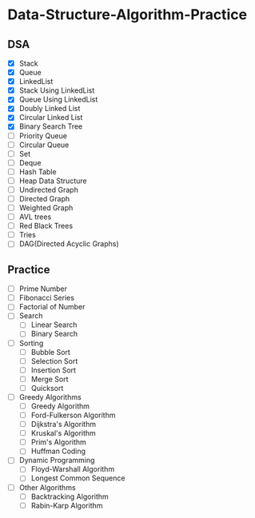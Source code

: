 # Data-Structure-Algorithm-Practice
## DSA
- [x] Stack
- [x] Queue
- [x] LinkedList
- [x] Stack Using LinkedList
- [x] Queue Using LinkedList
- [x] Doubly Linked List
- [x] Circular Linked List
- [x] Binary Search Tree
- [ ] Priority Queue
- [ ] Circular Queue
- [ ] Set
- [ ] Deque
- [ ] Hash Table
- [ ] Heap Data Structure
- [ ] Undirected Graph
- [ ] Directed Graph
- [ ] Weighted Graph
- [ ] AVL trees
- [ ] Red Black Trees
- [ ] Tries
- [ ] DAG(Directed Acyclic Graphs)

## Practice
- [ ] Prime Number
- [ ] Fibonacci Series
- [ ] Factorial of Number
- [ ] Search
    - [ ] Linear Search
    - [ ] Binary Search
- [ ] Sorting
    - [ ] Bubble Sort
    - [ ] Selection Sort
    - [ ] Insertion Sort
    - [ ] Merge Sort
    - [ ] Quicksort
- [ ] Greedy Algorithms
    - [ ] Greedy Algorithm
    - [ ] Ford-Fulkerson Algorithm
    - [ ] Dijkstra's Algorithm
    - [ ] Kruskal's Algorithm
    - [ ] Prim's Algorithm
    - [ ] Huffman Coding
- [ ] Dynamic Programming
    - [ ] Floyd-Warshall Algorithm
    - [ ] Longest Common Sequence
- [ ] Other Algorithms
    - [ ] Backtracking Algorithm
    - [ ] Rabin-Karp Algorithm